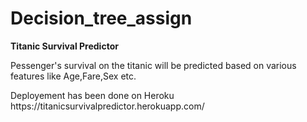 # Decision_tree_assign
<b>Titanic Survival Predictor</b>
<p> Pessenger's survival on the titanic will be predicted based on various features like Age,Fare,Sex etc.</p>
<p> Deployement has been done on Heroku https://titanicsurvivalpredictor.herokuapp.com/ </p>
